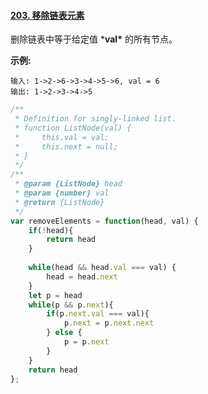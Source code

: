 #### [203. 移除链表元素](https://leetcode-cn.com/problems/remove-linked-list-elements/)

删除链表中等于给定值 ***val\*** 的所有节点。

**示例:**

```
输入: 1->2->6->3->4->5->6, val = 6
输出: 1->2->3->4->5
```

```javascript
/**
 * Definition for singly-linked list.
 * function ListNode(val) {
 *     this.val = val;
 *     this.next = null;
 * }
 */
/**
 * @param {ListNode} head
 * @param {number} val
 * @return {ListNode}
 */
var removeElements = function(head, val) {
    if(!head){
        return head
    }
    
    while(head && head.val === val) {
        head = head.next
    }
    let p = head
    while(p && p.next){
        if(p.next.val === val){
            p.next = p.next.next
        } else {
            p = p.next
        }
    }
    return head
};
```

